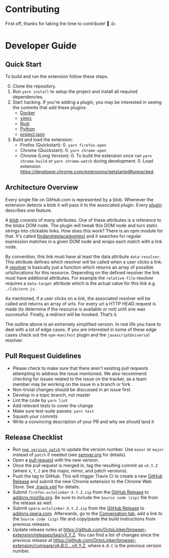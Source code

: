 
# Contributing

First off, thanks for taking the time to contribute! :tada: :+1:

# Developer Guide

## Quick Start

To build and run the extension follow these steps.

0. Clone the repository.
0. Run `yarn install` to setup the project and install all required dependencies.
0. Start hacking. If you're adding a plugin, you may be interested in seeing the commits that add these plugins:
   * [Docker]
   * [vimrc]
   * [Rust]
   * [Python]
   * [project.json]
0. Build and load the extension:
   * Firefox (Quickstart):
     0. `yarn firefox-open`
   * Chrome (Quickstart):
     0. `yarn chrome-open`
   * Chrome (Long Version):
     0. To build the extension once run `yarn chrome-build` or `yarn chrome-watch` during development.
     0. Load extension https://developer.chrome.com/extensions/getstarted#unpacked.

[Docker]: https://github.com/OctoLinker/browser-extension/commit/33a2e60
[vimrc]: https://github.com/OctoLinker/browser-extension/commit/7e21743
[Rust]: https://github.com/OctoLinker/browser-extension/commit/51983b0
[Python]: https://github.com/OctoLinker/browser-extension/commit/963cf15
[project.json]: https://github.com/OctoLinker/browser-extension/commit/7c7293b

## Architecture Overview

Every single file on GitHub.com is represented by a blob. Whenever the extension detects a blob it will pass it to the associated plugin. Every [plugin](/lib/plugins) describes one feature.

A [blob](/packages/blob-reader) consists of many attributes. One of these attributes is a reference to the blobs DOM node. The plugin will tweak this DOM node and turn static strings into clickable links. How does this work? There is an npm module for that. It's called [findandreplacedomtext](https://github.com/padolsey/findAndReplaceDOMText/) and it searches for regular expression matches in a given DOM node and wraps each match with a link node.

By convention, this link must have at least the data attribute `data-resolver`. This attribute defines which resolver will be called when a user clicks a link. A [resolver](/lib/resolver) is basically just a function which returns an array of possible urls/locations for this resource. Depending on the defined resolver the link must have additional attributes. For example the `relative-file` resolver requires a `data-target` attribute which is the actual value for this link e.g. `./lib/core.js`.

As mentioned, if a user clicks on a link, the associated resolver will be called and returns an array of urls. For every url a HTTP HEAD request is made (to determine if the resource is available or not) until one was successful. Finally, a redirect will be invoked. That’s it.

The outline above is an extremely simplified version. In real life you have to deal with a lot of edge cases. If you are interested in some of these edge cases check out the `npm-manifest` plugin and the `javascriptUniversal` resolver.

## Pull Request Guidelines

- Please check to make sure that there aren't existing pull requests attempting to address the issue mentioned. We also recommend checking for issues related to the issue on the tracker, as a team member may be working on the issue in a branch or fork.
- Non-trivial changes should be discussed in an issue first
- Develop in a topic branch, not master
- Lint the code by `yarn lint`
- Add relevant tests to cover the change
- Make sure test-suite passes: `yarn test`
- Squash your commits
- Write a convincing description of your PR and why we should land it

## Release Checklist

- Run [`npm version patch`](https://docs.npmjs.com/cli/version) to update the version number. Use `minor` or `major` instead of `patch` if needed (see [semver.org](http://semver.org/) for details).
- Open a [pull request](https://github.com/OctoLinker/browser-extension/pulls) with the new version.
- Once the pull request is merged in, tag the resulting commit as `vX.Y.Z` (where `X`, `Y`, `Z` are the major, minor, and patch versions).
- Push the tag to GitHub. This will trigger Travis CI to create a new [GitHub Release](https://github.com/OctoLinker/browser-extension/releases) and submit the new Chrome extension to the Chrome Web Store. See [.travis.yml](https://github.com/OctoLinker/browser-extension/blob/master/.travis.yml) for details.
- Submit `firefox-octolinker-X.Y.Z.zip` from the [GitHub Release](https://github.com/OctoLinker/browser-extension/releases) to [addons.mozilla.org](https://addons.mozilla.org/en-US/developers/addon/octolinker/versions#version-upload). Be sure to include the `Source code (zip)` file from the release as well.
- Submit `opera-octolinker-X.Y.Z.zip` from the [GitHub Release](https://github.com/OctoLinker/browser-extension/releases) to [addons.opera.com](https://addons.opera.com/developer/package/226344/?tab=versions). Afterwards, go to the [Conversation tab](https://addons.opera.com/developer/package/226344/?tab=conversation), add a link to the `Source code (zip)` file and copy/paste the build instructions from previous releases.
- Update release notes at https://github.com/OctoLinker/browser-extension/releases/tag/vX.Y.Z. You can find a list of changes since the previous release at https://github.com/OctoLinker/browser-extension/compare/vA.B.C...vX.Y.Z, where `A.B.C` is the previous version number.
